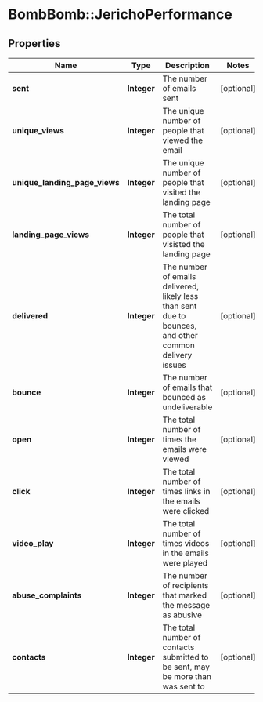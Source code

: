 # BombBomb::JerichoPerformance

## Properties
Name | Type | Description | Notes
------------ | ------------- | ------------- | -------------
**sent** | **Integer** | The number of emails sent | [optional] 
**unique_views** | **Integer** | The unique number of people that viewed the email | [optional] 
**unique_landing_page_views** | **Integer** | The unique number of people that visited the landing page | [optional] 
**landing_page_views** | **Integer** | The total number of people that visisted the landing page | [optional] 
**delivered** | **Integer** | The number of emails delivered, likely less than sent due to bounces, and other common delivery issues | [optional] 
**bounce** | **Integer** | The number of emails that bounced as undeliverable | [optional] 
**open** | **Integer** | The total number of times the emails were viewed | [optional] 
**click** | **Integer** | The total number of times links in the emails were clicked | [optional] 
**video_play** | **Integer** | The total number of times videos in the emails were played | [optional] 
**abuse_complaints** | **Integer** | The number of recipients that marked the message as abusive | [optional] 
**contacts** | **Integer** | The total number of contacts submitted to be sent, may be more than was sent to | [optional] 


